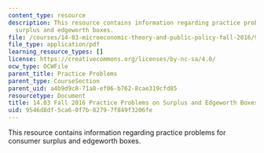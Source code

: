 ```yaml
---
content_type: resource
description: This resource contains information regarding practice problems for consumer
  surplus and edgeworth boxes.
file: /courses/14-03-microeconomic-theory-and-public-policy-fall-2016/9546d8df5ca60f7b82797f849f3206fe_MIT14_03F16_prac_surplus.pdf
file_type: application/pdf
learning_resource_types: []
license: https://creativecommons.org/licenses/by-nc-sa/4.0/
ocw_type: OCWFile
parent_title: Practice Problems
parent_type: CourseSection
parent_uid: a4b9d9c8-71a8-ef06-b762-8cae319cfd85
resourcetype: Document
title: 14.03 Fall 2016 Practice Problems on Surplus and Edgeworth Boxes
uid: 9546d8df-5ca6-0f7b-8279-7f849f3206fe
---
```

This resource contains information regarding practice problems for consumer surplus and edgeworth boxes.